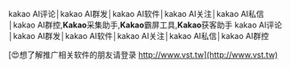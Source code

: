 kakao AI评论│kakao AI群发│kakao AI软件│kakao AI关注│kakao AI私信│kakao AI群控,**Kakao**采集助手,**Kakao**霸屏工具,**Kakao**获客助手
kakao AI评论│kakao AI群发│kakao AI软件│kakao AI关注│kakao AI私信│kakao AI群控

[😍想了解推广相关软件的朋友请登录 http://www.vst.tw](http://www.vst.tw)



